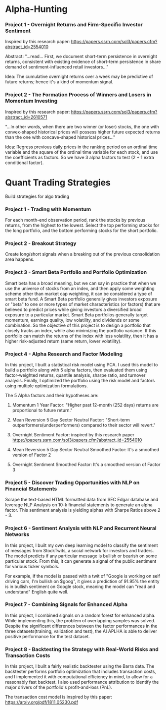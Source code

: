 # Alpha-Hunting

### Project 1 - Overnight Returns and Firm-Specific Investor Sentiment

Inspired by this research paper: https://papers.ssrn.com/sol3/papers.cfm?abstract_id=2554010

Abstract: "...read... First, we document short-term persistence in overnight returns, consistent with existing evidence of short-term persistence in share demand of sentiment-influenced retail investors..."

Idea: The cumulative overnight returns over a week may be predictive of future returns; hence it's a kind of momentum signal.

### Project 2 - The Formation Process of Winners and Losers in Momentum Investing

Inspired by this research paper: https://papers.ssrn.com/sol3/papers.cfm?abstract_id=2610571

"...In other words, when there are two winner (or loser) stocks, the one with convex-shaped historical prices will possess higher future expected returns than the one with concave-shaped historical prices..."

Idea: Regress previous daily prices in the ranking period on an ordinal time variable and the square of the ordinal time variable for each stock, and use the coefficients as factors. So we have 3 alpha factors to test (2 + 1 extra conditional factor).

# Quant Trading Strategies

Build strategies for algo trading

### Project 1 - Trading with Momentum

For each month-end observation period, rank the stocks by previous returns, from the highest to the lowest. Select the top performing stocks for the long portfolio, and the bottom performing stocks for the short portfolio.

### Project 2 - Breakout Strategy

Create long/short signals when a breaking out of the previous consolidation area happens.

### Project 3 - Smart Beta Portfolio and Portfolio Optimization

Smart beta has a broad meaning, but we can say in practice that when we use the universe of stocks from an index, and then apply some weighting scheme other than market cap weighting, it can be considered a type of smart beta fund. A Smart Beta portfolio generally gives investors exposure or "beta" to one or more types of market characteristics (or factors) that are believed to predict prices while giving investors a diversified broad exposure to a particular market. Smart Beta portfolios generally target momentum, earnings quality, low volatility, and dividends or some combination. So the objective of this project is to design a portfolio that closely tracks an index, while also minimizing the portfolio variance. If this portfolio can match the returns of the index with less volatility, then it has a higher risk-adjusted return (same return, lower volatility).

### Project 4 - Alpha Research and Factor Modeling

In this project, I built a statistical risk model using PCA. I used this model to build a portfolio along with 5 alpha factors, then evaluated them using factor-weighted returns, quantile analysis, sharpe ratio, and turnover analysis. Finally, I optimized the portfolio using the risk model and factors using multiple optimization formulations.

The 5 Alpha factors and their hypotheses are:

1. Momentum 1 Year Factor: "Higher past 12-month (252 days) returns are proportional to future return."

2. Mean Reversion 5 Day Sector Neutral Factor: "Short-term outperformers(underperformers) compared to their sector will revert."

3. Overnight Sentiment Factor: inspired by this research paper https://papers.ssrn.com/sol3/papers.cfm?abstract_id=2554010

4. Mean Reversion 5 Day Sector Neutral Smoothed Factor: It's a smoothed version of Factor 2

5. Overnight Sentiment Smoothed Factor: It's a smoothed version of Factor 3

### Project 5 - Discover Trading Opportunities with NLP on Financial Statements

Scrape the text-based HTML formatted data from SEC Edgar database and leverage NLP Analysis on 10-k financial statements to generate an alpha factor. This sentiment analysis is yielding alphas with Sharpe Ratios above 2 - 3.

### Project 6 - Sentiment Analysis with NLP and Recurrent Neural Networks

In this project, I built my own deep learning model to classify the sentiment of messages from StockTwits, a social network for investors and traders. The model predicts if any particular message is bullish or bearish on some particular stock. From this, it can generate a signal of the public sentiment for various ticker symbols. 

For example, if the model is passed with a twit of "Google is working on self driving cars, I'm bullish on $goog", it gives a prediction of 91.95% the entity is in bullish sentiment on Google stock, meaning the model can "read and understand" English quite well.

### Project 7 - Combining Signals for Enhanced Alpha

In this project, I combined signals on a random forest for enhanced alpha. While implementing this, the problem of overlapping samples was solved. Despite the significant differences between the factor performances in the three datasets(training, validation and test), the AI APLHA is able to deliver positive performance for the test dataset.

### Project 8 - Backtesting the Strategy with Real-World Risks and Transaction Costs
In this project, I built a fairly realistic backtester using the Barra data. The backtester performs portfolio optimization that includes transaction costs, and I implemented it with computational efficiency in mind, to allow for a reasonably fast backtest. I also used performance attribution to identify the major drivers of the portfolio's profit-and-loss (PnL).

The transaction cost model is inspired by this paper: https://arxiv.org/pdf/1811.05230.pdf


